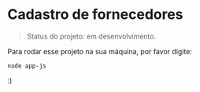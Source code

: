 # Cadastro de fornecedores

> Status do projeto: em desenvolvimento.

Para rodar esse projeto na sua máquina, por favor digite:

```
node app-js
```
:)